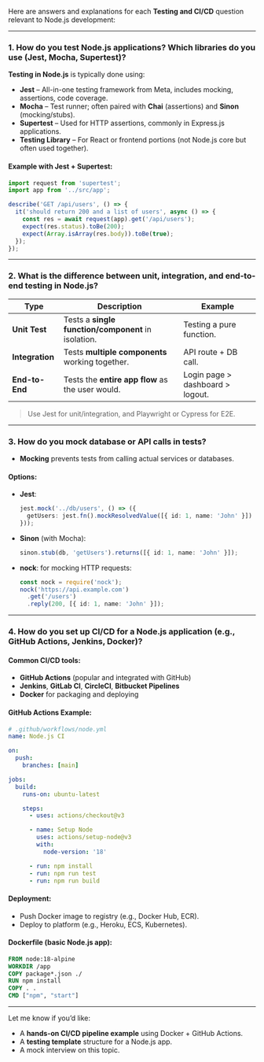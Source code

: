 Here are answers and explanations for each **Testing and CI/CD** question relevant to Node.js development:

---

### **1. How do you test Node.js applications? Which libraries do you use (Jest, Mocha, Supertest)?**

**Testing in Node.js** is typically done using:

* **Jest** – All-in-one testing framework from Meta, includes mocking, assertions, code coverage.
* **Mocha** – Test runner; often paired with **Chai** (assertions) and **Sinon** (mocking/stubs).
* **Supertest** – Used for HTTP assertions, commonly in Express.js applications.
* **Testing Library** – For React or frontend portions (not Node.js core but often used together).

#### Example with Jest + Supertest:

```ts
import request from 'supertest';
import app from '../src/app';

describe('GET /api/users', () => {
  it('should return 200 and a list of users', async () => {
    const res = await request(app).get('/api/users');
    expect(res.status).toBe(200);
    expect(Array.isArray(res.body)).toBe(true);
  });
});
```

---

### **2. What is the difference between unit, integration, and end-to-end testing in Node.js?**

| Type            | Description                                         | Example                          |
| --------------- | --------------------------------------------------- | -------------------------------- |
| **Unit Test**   | Tests a **single function/component** in isolation. | Testing a pure function.         |
| **Integration** | Tests **multiple components** working together.     | API route + DB call.             |
| **End-to-End**  | Tests the **entire app flow** as the user would.    | Login page > dashboard > logout. |

> Use Jest for unit/integration, and Playwright or Cypress for E2E.

---

### **3. How do you mock database or API calls in tests?**

* **Mocking** prevents tests from calling actual services or databases.

#### Options:

* **Jest**:

  ```ts
  jest.mock('../db/users', () => ({
    getUsers: jest.fn().mockResolvedValue([{ id: 1, name: 'John' }])
  }));
  ```

* **Sinon** (with Mocha):

  ```ts
  sinon.stub(db, 'getUsers').returns([{ id: 1, name: 'John' }]);
  ```

* **nock**: for mocking HTTP requests:

  ```ts
  const nock = require('nock');
  nock('https://api.example.com')
    .get('/users')
    .reply(200, [{ id: 1, name: 'John' }]);
  ```

---

### **4. How do you set up CI/CD for a Node.js application (e.g., GitHub Actions, Jenkins, Docker)?**

#### Common CI/CD tools:

* **GitHub Actions** (popular and integrated with GitHub)
* **Jenkins**, **GitLab CI**, **CircleCI**, **Bitbucket Pipelines**
* **Docker** for packaging and deploying

#### GitHub Actions Example:

```yaml
# .github/workflows/node.yml
name: Node.js CI

on:
  push:
    branches: [main]

jobs:
  build:
    runs-on: ubuntu-latest

    steps:
      - uses: actions/checkout@v3

      - name: Setup Node
        uses: actions/setup-node@v3
        with:
          node-version: '18'

      - run: npm install
      - run: npm run test
      - run: npm run build
```

#### Deployment:

* Push Docker image to registry (e.g., Docker Hub, ECR).
* Deploy to platform (e.g., Heroku, ECS, Kubernetes).

#### Dockerfile (basic Node.js app):

```Dockerfile
FROM node:18-alpine
WORKDIR /app
COPY package*.json ./
RUN npm install
COPY . .
CMD ["npm", "start"]
```

---

Let me know if you’d like:

* A **hands-on CI/CD pipeline example** using Docker + GitHub Actions.
* A **testing template** structure for a Node.js app.
* A mock interview on this topic.
